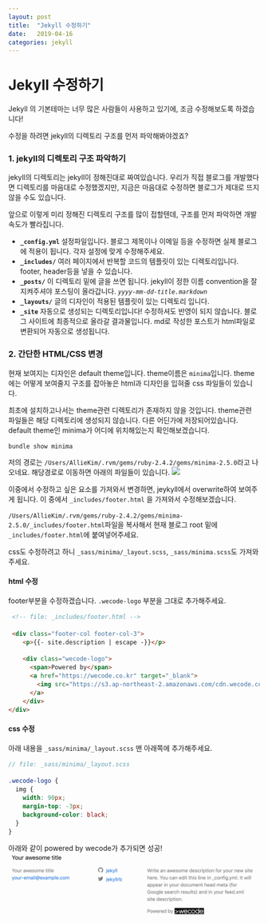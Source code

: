 ```yaml
---
layout: post
title:  "Jekyll 수정하기"
date:   2019-04-16
categories: jekyll
---
```


# Jekyll 수정하기

Jekyll 의 기본테마는 너무 많은 사람들이 사용하고 있기에, 조금 수정해보도록 하겠습니다!

수정을 하려면 jekyll의 디렉토리 구조를 먼저 파악해봐야겠죠?

### 1. jekyll의 디렉토리 구조 파악하기
jekyll의 디렉토리는 jekyll이 정해진대로 짜여있습니다.
우리가 직접 블로그를 개발했다면 디렉토리를 마음대로 수정했겠지만, 지금은 마음대로 수정하면 블로그가 제대로 뜨지 않을 수도 있습니다.

앞으로 이렇게 미리 정해진 디렉토리 구조를 많이 접할텐데, 구조를 먼저 파악하면 개발 속도가 빨라집니다.

* **`_config.yml`** 설정파일입니다. 블로그 제목이나 이메일 등을 수정하면 실제 블로그에 적용이 됩니다. 각자 설정에 맞게 수정해주세요.
* **`_includes/`** 여러 페이지에서 반복할 코드의 템플릿이 있는 디렉토리입니다. footer, header등을 넣을 수 있습니다.
* **`_posts/`** 이 디렉토리 밑에 글을 쓰면 됩니다. jekyll이 정한 이름 convention을 잘 지켜주셔야 포스팅이 올라갑니다. _`yyyy-mm-dd-title.markdown`_
* **`_layouts/`** 글의 디자인이 적용된 템플릿이 있는 디렉토리 입니다.
* **`_site`** 자동으로 생성되는 디렉토리입니다! 수정하셔도 반영이 되지 않습니다. 블로그 사이트에 최종적으로 올라갈 결과물입니다. md로 작성한 포스트가 html파일로 변환되어 자동으로 생성됩니다.

### 2. 간단한 HTML/CSS 변경

현재 보여지는 디자인은 default theme입니다. theme이름은 `minima`입니다. theme에는 어떻게 보여줄지 구조를 잡아놓은 html과 디자인을 입혀줄 css 파일들이 있습니다.

최초에 설치하고나서는 theme관련 디렉토리가 존재하지 않을 것입니다. theme관련 파일들은 해당 디렉토리에 생성되지 않습니다. 다른 어딘가에 저장되어있습니다. default theme인 minima가 어디에 위치해있는지 확인해보겠습니다.

```
bundle show minima
```

저의 경로는 `/Users/AllieKim/.rvm/gems/ruby-2.4.2/gems/minima-2.5.0`라고 나오네요.
해당경로로 이동하면 아래의 파일들이 있습니다.
<img src="/img/190227-3.png" width="500"/>

이중에서 수정하고 싶은 요소를 가져와서 변경하면, jeykyll에서 overwrite하여 보여주게 됩니다.
이 중에서 `_includes/footer.html` 을 가져와서 수정해보겠습니다.

`/Users/AllieKim/.rvm/gems/ruby-2.4.2/gems/minima-2.5.0/_includes/footer.html`파일을 복사해서 현재 블로그 root 밑에 `_includes/footer.html`에 붙여넣어주세요.

css도 수정하려고 하니 `_sass/minima/_layout.scss`, `_sass/minima.scss`도 가져와주세요.


#### html 수정
footer부분을 수정하겠습니다. `.wecode-logo` 부분을 그대로 추가해주세요.
```html
 <!-- file: _includes/footer.html -->

 <div class="footer-col footer-col-3">
    <p>{{- site.description | escape -}}</p>

    <div class="wecode-logo">
      <span>Powered by</span>
      <a href="https://wecode.co.kr" target="_blank">
        <img src="https://s3.ap-northeast-2.amazonaws.com/cdn.wecode.co.kr/logo/wecode_logo.png" alt="wecode" />
      </a>
    </div>
</div>
```

#### css 수정
아래 내용을 `_sass/minima/_layout.scss` 맨 아래쪽에 추가해주세요.
```scss
// file: _sass/minima/_layout.scss

.wecode-logo {
  img {
    width: 90px;
    margin-top: -3px;
    background-color: black;
  }
}
```
아래와 같이 powered by wecode가 추가되면 성공!
![](/img/190416-2-1.png)